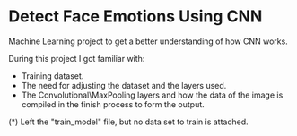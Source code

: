 # Detect Face Emotions Using CNN
Machine Learning project to get a better understanding of how CNN works.

During this project I got familiar with: 
- Training dataset.
- The need for adjusting the dataset and the layers used.
- The Convolutional\MaxPooling layers and how the data of the image is compiled in the finish process to form the output.

(*) Left the "train_model" file, but no data set to train is attached.
